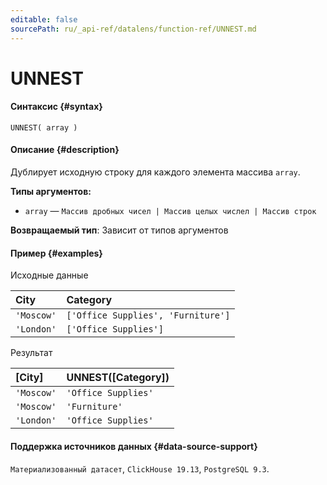 ```yaml
---
editable: false
sourcePath: ru/_api-ref/datalens/function-ref/UNNEST.md
---
```



# UNNEST



#### Синтаксис {#syntax}


```
UNNEST( array )
```

#### Описание {#description}
Дублирует исходную строку для каждого элемента массива `array`.

**Типы аргументов:**
- `array` — `Массив дробных чисел | Массив целых числел | Массив строк`


**Возвращаемый тип**: Зависит от типов аргументов

#### Пример {#examples}




Исходные данные

| **City**   | **Category**                       |
|:-----------|:-----------------------------------|
| `'Moscow'` | `['Office Supplies', 'Furniture']` |
| `'London'` | `['Office Supplies']`              |

Результат

| **[City]**   | **UNNEST([Category])**   |
|:-------------|:-------------------------|
| `'Moscow'`   | `'Office Supplies'`      |
| `'Moscow'`   | `'Furniture'`            |
| `'London'`   | `'Office Supplies'`      |




#### Поддержка источников данных {#data-source-support}

`Материализованный датасет`, `ClickHouse 19.13`, `PostgreSQL 9.3`.
